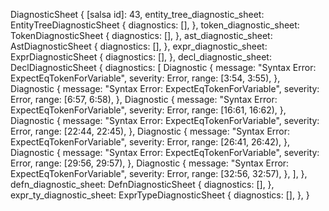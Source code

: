 DiagnosticSheet {
    [salsa id]: 43,
    entity_tree_diagnostic_sheet: EntityTreeDiagnosticSheet {
        diagnostics: [],
    },
    token_diagnostic_sheet: TokenDiagnosticSheet {
        diagnostics: [],
    },
    ast_diagnostic_sheet: AstDiagnosticSheet {
        diagnostics: [],
    },
    expr_diagnostic_sheet: ExprDiagnosticSheet {
        diagnostics: [],
    },
    decl_diagnostic_sheet: DeclDiagnosticSheet {
        diagnostics: [
            Diagnostic {
                message: "Syntax Error: ExpectEqTokenForVariable",
                severity: Error,
                range: [3:54, 3:55),
            },
            Diagnostic {
                message: "Syntax Error: ExpectEqTokenForVariable",
                severity: Error,
                range: [6:57, 6:58),
            },
            Diagnostic {
                message: "Syntax Error: ExpectEqTokenForVariable",
                severity: Error,
                range: [16:61, 16:62),
            },
            Diagnostic {
                message: "Syntax Error: ExpectEqTokenForVariable",
                severity: Error,
                range: [22:44, 22:45),
            },
            Diagnostic {
                message: "Syntax Error: ExpectEqTokenForVariable",
                severity: Error,
                range: [26:41, 26:42),
            },
            Diagnostic {
                message: "Syntax Error: ExpectEqTokenForVariable",
                severity: Error,
                range: [29:56, 29:57),
            },
            Diagnostic {
                message: "Syntax Error: ExpectEqTokenForVariable",
                severity: Error,
                range: [32:56, 32:57),
            },
        ],
    },
    defn_diagnostic_sheet: DefnDiagnosticSheet {
        diagnostics: [],
    },
    expr_ty_diagnostic_sheet: ExprTypeDiagnosticSheet {
        diagnostics: [],
    },
}